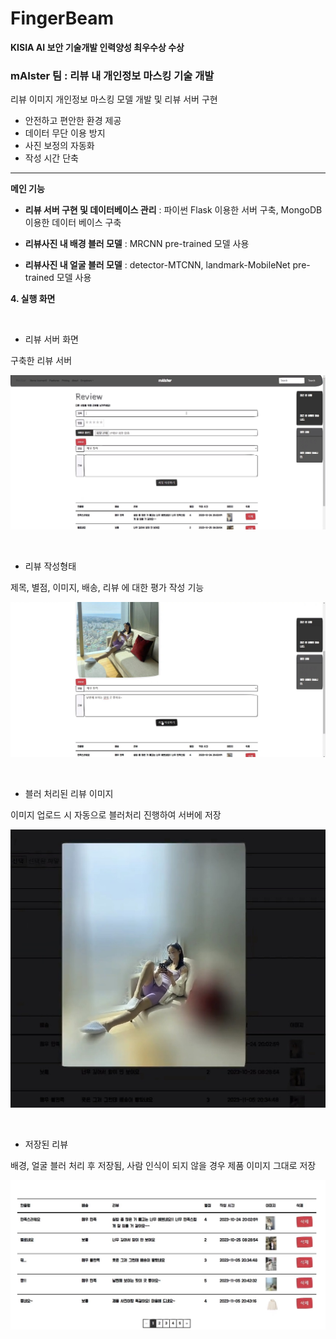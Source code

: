 # FingerBeam
**KISIA AI 보안 기술개발 인력양성 최우수상 수상**

### mAIster 팀 : 리뷰 내 개인정보 마스킹 기술 개발

리뷰 이미지 개인정보 마스킹 모델 개발 및 리뷰 서버 구현
- 안전하고 편안한 환경 제공
- 데이터 무단 이용 방지
- 사진 보정의 자동화
- 작성 시간 단축


-------------------

**메인 기능**

- **리뷰 서버 구현 및 데이터베이스 관리** : 파이썬 Flask 이용한 서버 구축, MongoDB 이용한 데이터 베이스 구축

- **리뷰사진 내 배경 블러 모델** : MRCNN pre-trained 모델 사용

- **리뷰사진 내 얼굴 블러 모델** : detector-MTCNN, landmark-MobileNet pre-trained 모델 사용



**4. 실행 화면**

<br>

- 리뷰 서버 화면

구축한 리뷰 서버

![1](https://github.com/zn122/DetectPrivacyInReviews/blob/master/img/review_server.jpg)

<br>

- 리뷰 작성형태

제목, 별점, 이미지, 배송, 리뷰 에 대한 평가 작성 기능

![2](https://github.com/zn122/DetectPrivacyInReviews/blob/master/img/wirte_review.jpg)

<br>

- 블러 처리된 리뷰 이미지

이미지 업로드 시 자동으로 블러처리 진행하여 서버에 저장

![3](https://github.com/zn122/DetectPrivacyInReviews/blob/master/img/blur_img.jpg)

<br>

- 저장된 리뷰

배경, 얼굴 블러 처리 후 저장됨, 사람 인식이 되지 않을 경우 제품 이미지 그대로 저장

![4](https://github.com/zn122/DetectPrivacyInReviews/blob/master/img/check_review.jpg)



